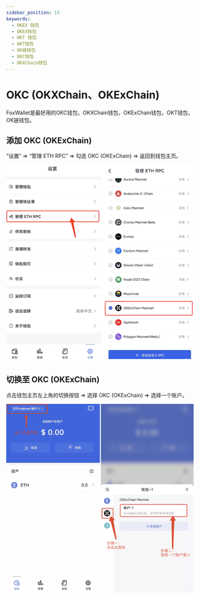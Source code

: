 ```yaml
---
sidebar_position: 13
keywords:
  - OKEX 钱包
  - OKEX钱包
  - OKT 钱包
  - OKT钱包
  - OK链钱包
  - OKC钱包
  - OKXChain钱包
---
```


# OKC (OKXChain、OKExChain)

FoxWallet是最好用的OKC钱包，OKXChain钱包，OKExChain钱包，OKT钱包，OK链钱包。

## 添加 OKC (OKExChain)

“设置” => “管理 ETH RPC” => 勾选 OKC (OKExChain) => 返回到钱包主页。

![](../img/add-okex.png)

## 切换至 OKC (OKExChain)

点击钱包主页左上角的切换按钮 => 选择 OKC (OKExChain) => 选择一个账户。

![](../img/switch-okex.png)